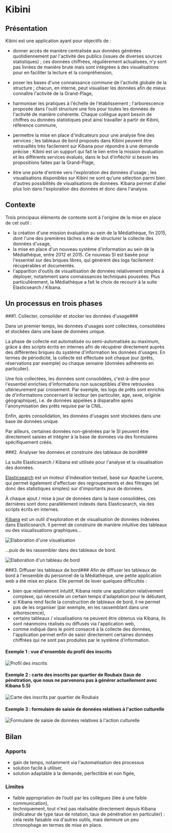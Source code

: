 # Kibini

## Présentation
Kibini est une application ayant pour objectifs de :
- donner accès de manière centralisée aux données générées quotidiennement par l'activité des publics (issues de diverses sources statistiques) ; ces données chiffrées, régulièrement actualisées, n'y sont pas livrées de manière brute mais sont intégrées à des visualisations pour en faciliter la lecture et la compréhension,

- poser les bases d'une connaissance commune de l'activité globale de la structure ; chacun, en interne, peut visualiser les données afin de mieux connaître l'activité de la Grand-Plage,

- harmoniser les pratiques à l'échelle de l'établissement ; l'arborescence proposée dans l'outil structure une fois pour toutes les données de l'activité de manière cohérente. Chaque collègue ayant besoin de chiffres ou données statistiques peut ainsi travailler à partir de Kibini, référence commune,

- permettre la mise en place d'indicateurs pour une analyse fine des services ; les tableaux de bord proposés dans Kibini peuvent être retravaillés très facilement sur Kibana pour répondre à une demande précise ; Kibini est un support qui fait le lien entre la mission évaluation et les différents services évalués, dans le but d’infléchir si besoin les propositions faites par la Grand-Plage,  

- être une porte d'entrée vers l'exploration des données d'usage ; les visualisations disponibles sur Kibini ne sont qu'une sélection parmi bien d'autres possibilités de visualisations de données. Kibana permet d'aller plus loin dans l'exploration des données et donc dans l'analyse. 

## Contexte
Trois principaux éléments de contexte sont à l'origine de la mise en place de cet outil :
- la création d'une mission évaluation au sein de la Médiathèque, fin 2015, dont l'une des premières tâches a été de structurer la collecte des données d'usage,
- la mise en place d'un nouveau système d'information au sein de la Médiathèque, entre 2012 et 2015. Ce nouveau SI est basée pour l'essentiel sur des briques libres, qui générènt des logs facilement récupérables et documentés.
- l'apparition d'outils de visualtisation de données relativement simples à déployer, notamment sans connaissances techniques poussées. Plus particulièrement, la Médiathèque a fait le choix de recourir à la suite Elasticsearch / Kibana.

## Un processus en trois phases
###1. Collecter, consolider et stocker les données d'usage###

Dans un premier temps, les données d'usages sont collectées, consolidées et stockées dans une base de données unique.

La phase de collecte est automatisée ou semi-automatisée au maximum, grâce à des scripts écrits en internes afin de récupérer directement auprès des différentes briques du système d'information les données d'usages. En termes de périodicité, la collecte est effectuée soit chaque jour (prêts, réservations par exemple) ou chaque semaine (données adhérents en particulier).

Une fois collectées, les données sont consolidées, c'est-à-dire pour l'essentiel enrichies d'informations non susceptibles d'être retrouvées ultérieurement par croisement. Par exemple, les logs de prêts sont enrichis de d'informations concernant le lecteur (en particulier, age, sexe, originie géographique), i.e. de données appelées à disparaître après l'anonymisation des prêts requise par la CNIL.

Enfin, après consolidation, les données d'usages sont stockées dans une base de données unique.

Par ailleurs, certaines données non-générées par le SI peuvent être directement saisies et intégrer à la base de données via des formulaires spécifiquement créés.


###2. Analyser les données et construire des tableaux de bord###

La suite Elasticsearch / Kibana est utilisée pour l'analyse et la visualisation des données.

[Elasticsearch](https://www.elastic.co/fr/products/elasticsearch) est un moteur d'indexation textuel, basé sur Apache Lucene, qui permet également d'effectuer des regroupements et des filtrages (et donc des statistiques simples) sur d'importants jeux de données.

À chaque ajout / mise à jour de données dans la base consolidées, ces dernières sont donc parallèlement indexés dans Elasticsearch, via des scripts écrits en internes.

[Kibana](https://www.elastic.co/fr/products/kibana) est un outil d'exploration et de visualisation de données indexées dans Elasticsearch. Il permet de construire de manière intuitive des tableaux ou des visualisuations graphiques...

![Elaboration d'une visualisation](https://github.com/medrbx/kibini/blob/master/doc/kibana%20visualize%20interactif.png)

...puis de les rassembler dans des tableaux de bord.

![Elaboration d'un tableau de bord](https://github.com/medrbx/kibini/blob/master/doc/kibana%20construire%20un%20tableau%20de%20bord.png)


###3. Diffuser les tableaux de bord###
Afin de diffuser les tableaux de bord à l'ensemble du personnel de la Médiathèque, une petite application web a été mise en place. Elle permet de lever quelques difficultés :
- bien que relativement intuitif, Kibana reste une application relativement complexe, qui nécessite un certain temps d'adaptation pour le débutant,
- si Kibana rend facile la construction de tableaux de bord, il ne permet pas de les organiser (par exemple, en les rassemblant dans une arborescence),
- certains tableaux / visualisations ne peuvent être obtenus via Kibana, ils sont néanmoins réalisés ou diffusés via l'application web,
- comme indiqué dans le point consacré à la collecte des données, l'application permet enfin de saisir directement certaines données chiffrées qui ne sont pas produites par le système d'information.


#### Exemple 1 : vue d'ensemble du profil des inscrits
![Profil des inscrits](https://github.com/medrbx/kibini/blob/master/doc/tbb_inscrits.png)


#### Exemple 2 : carte des inscrits par quartier de Roubaix (taux de pénétration, que nous ne parvenons pas à générer actuellement avec Kibana 5.5)
![Carte des inscrits par quartier de Roubaix](https://github.com/medrbx/kibini/blob/master/doc/tbb%20carte%20tx%20p%C3%A9n%C3%A9tration.png)

#### Exemple 3 : formulaire de saisie de données relatives à l'action culturelle
![Formulaire de saisie de données relatives à l'action culturelle](https://github.com/medrbx/kibini/blob/master/doc/tbb%20formulaire.png)


## Bilan
### Apports
- gain de temps, notamment via l'automatisation des processus
- solution facile à utiliser,
- solution adaptable à la demande, perfectible et non figée, 

### Limites
- faible appropriation de l’outil par les collègues (liée à une faible communication),
- techniquement, tout n'est pas réalisable directement depuis Kibana (indicateur de type taux de rotation, taux de pénétration en particulier) : cela reste faisable via d'autres outils, mais demeure un peu chronophage en termes de mise en place.
